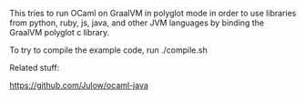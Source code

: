 This tries to run OCaml on GraalVM in polyglot mode in order to use libraries from python, ruby, js, java, and other JVM languages by binding the GraalVM polyglot c library.

To try to compile the example code, run ./compile.sh

Related stuff:

https://github.com/Julow/ocaml-java